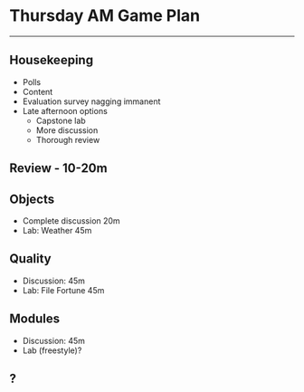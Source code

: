 # Thursday AM Game Plan
---------------

## Housekeeping
  * Polls
  * Content
  * Evaluation survey nagging immanent
  * Late afternoon options
    - Capstone lab
    - More discussion
    - Thorough review


## Review - 10-20m


## Objects
  - Complete discussion 20m
  - Lab: Weather 45m


## Quality
  - Discussion: 45m
  - Lab: File Fortune 45m


## Modules
  - Discussion: 45m
  - Lab (freestyle)?


## ?